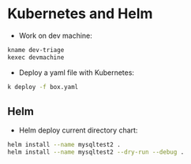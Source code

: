 # Kubernetes and Helm

- Work on dev machine:

```sh
kname dev-triage
kexec devmachine
```

- Deploy a yaml file with Kubernetes:

```sh
k deploy -f box.yaml
```

## Helm

- Helm deploy current directory chart:

```sh
helm install --name mysqltest2 .
helm install --name mysqltest2 --dry-run --debug .
```
